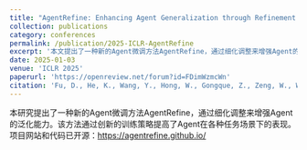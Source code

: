 ```yaml
---
title: "AgentRefine: Enhancing Agent Generalization through Refinement Tuning"
collection: publications
category: conferences
permalink: /publication/2025-ICLR-AgentRefine
excerpt: '本文提出了一种新的Agent微调方法AgentRefine，通过细化调整来增强Agent的泛化能力。'
date: 2025-01-03
venue: 'ICLR 2025'
paperurl: 'https://openreview.net/forum?id=FDimWzmcWn'
citation: 'Fu, D., He, K., Wang, Y., Hong, W., Gongque, Z., Zeng, W., Wang, W., Wang, J., Cai, X., & Xu, W. (2025). AgentRefine: Enhancing Agent Generalization through Refinement Tuning. In International Conference on Learning Representations (ICLR 2025).'
---
```


本研究提出了一种新的Agent微调方法AgentRefine，通过细化调整来增强Agent的泛化能力。该方法通过创新的训练策略提高了Agent在各种任务场景下的表现。项目网站和代码已开源：https://agentrefine.github.io/ 